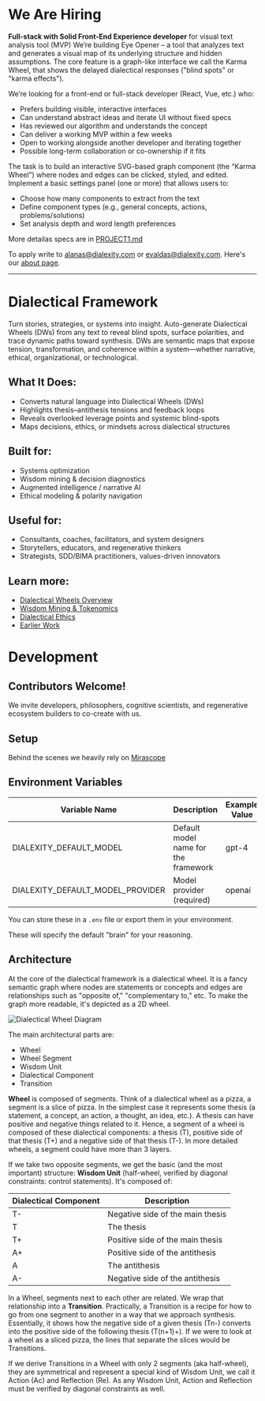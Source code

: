 # We Are Hiring

**Full-stack with Solid Front-End Experience developer** for visual text analysis tool (MVP)
We’re building Eye Opener – a tool that analyzes text and generates a visual map of its underlying structure and hidden assumptions. The core feature is a graph-like interface we call the Karma Wheel, that shows the delayed dialectical responses ("blind spots" or "karma effects").

We’re looking for a front-end or full-stack developer (React, Vue, etc.) who:
- Prefers building visible, interactive interfaces
- Can understand abstract ideas and iterate UI without fixed specs
- Has reviewed our algorithm and understands the concept
- Can deliver a working MVP within a few weeks
- Open to working alongside another developer and iterating together
- Possible long-term collaboration or co-ownership if it fits

The task is to build an interactive SVG-based graph component (the “Karma Wheel”) where nodes and edges can be clicked, styled, and edited.
Implement a basic settings panel (one or more) that allows users to:
- Choose how many components to extract from the text
- Define component types (e.g., general concepts, actions, problems/solutions)
- Set analysis depth and word length preferences

More detailas specs are in [PROJECT1.md](./docs/PROJECT1.md)


To apply write to [alanas@dialexity.com](mailto:alanas@dialexity.com) or [evaldas@dialexity.com](mailto:evaldas@dialexity.com). Here's our [about page](https://dialexity.com/about).

---

# Dialectical Framework
Turn stories, strategies, or systems into insight. Auto-generate Dialectical Wheels (DWs) from any text to reveal blind spots, surface polarities, and trace dynamic paths toward synthesis.
 DWs are semantic maps that expose tension, transformation, and coherence within a system—whether narrative, ethical, organizational, or technological.

## What It Does:
 - Converts natural language into Dialectical Wheels (DWs)
 - Highlights thesis–antithesis tensions and feedback loops
 - Reveals overlooked leverage points and systemic blind-spots
 - Maps decisions, ethics, or mindsets across dialectical structures

## Built for:
 - Systems optimization
 - Wisdom mining & decision diagnostics
 - Augmented intelligence / narrative AI
 - Ethical modeling & polarity navigation

## Useful for:
 - Consultants, coaches, facilitators, and system designers
 - Storytellers, educators, and regenerative thinkers
 - Strategists, SDD/BIMA practitioners, values-driven innovators

## Learn more:
 - [Dialectical Wheels Overview](https://dialexity.com/blog/dialectical-wheels-for-systems-optimization/)
 - [Wisdom Mining & Tokenomics](https://dialexity.com/blog/dialectical-token-dlt/)
 - [Dialectical Ethics](https://dialexity.com/blog/dialectical-ethics/)
 - [Earlier Work](https://dialexity.com/blog/wp-content/uploads/2023/11/Moral-Wisdom-from-Ontology-1.pdf)

# Development

## Contributors Welcome!

We invite developers, philosophers, cognitive scientists, and regenerative ecosystem builders to co-create with us.

## Setup

Behind the scenes we heavily rely on [Mirascope](https://mirascope.com/)

## Environment Variables

| Variable Name                    | Description                          | Example Value |
|----------------------------------|--------------------------------------|---------------|
| DIALEXITY_DEFAULT_MODEL          | Default model name for the framework | gpt-4         |
| DIALEXITY_DEFAULT_MODEL_PROVIDER | Model provider (required)            | openai        |

You can store these in a `.env` file or export them in your environment.

These will specify the default "brain" for your reasoning.

## Architecture

At the core of the dialectical framework is a dialectical wheel. It is a fancy semantic graph where nodes are statements or concepts and edges are relationships such as "opposite of," "complementary to," etc. To make the graph more readable, it's depicted as a 2D wheel.

![Dialectical Wheel Diagram](docs/wheel-scheme.png)

The main architectural parts are:
- Wheel
- Wheel Segment
- Wisdom Unit
- Dialectical Component
- Transition


**Wheel** is composed of segments. Think of a dialectical wheel as a pizza, a segment is a slice of pizza. In the simplest case it represents some thesis (a statement, a concept, an action, a thought, an idea, etc.). A thesis can have positive and negative things related to it. Hence, a segment of a wheel is composed of these dialectical components: a thesis (T), positive side of that thesis (T+) and a negative side of that thesis (T-). In more detailed wheels, a segment could have more than 3 layers.

If we take two opposite segments, we get the basic (and the most important) structure: **Wisdom Unit** (half-wheel, verified by diagonal constraints: control statements). It's composed of:

| Dialectical Component | Description                      |
|-----------------------|----------------------------------|
| T-                    | Negative side of the main thesis |
| T                     | The thesis                       |
| T+                    | Positive side of the main thesis |
| A+                    | Positive side of the antithesis  |
| A                     | The antithesis                   |
| A-                    | Negative side of the antithesis  |

In a Wheel, segments next to each other are related. We wrap that relationship into a **Transition**. Practically, a Transition is a recipe for how to go from one segment to another in a way that we approach synthesis. Essentially, it shows how the negative side of a given thesis (Tn-) converts into the positive side of the following thesis (T(n+1)+). If we were to look at a wheel as a sliced pizza, the lines that separate the slices would be Transitions.

If we derive Transitions in a Wheel with only 2 segments (aka half-wheel), they are symmetrical and represent a special kind of Wisdom Unit, we call it Action (Ac) and Reflection (Re). As any Wisdom Unit, Action and Reflection must be verified by diagonal constraints as well.